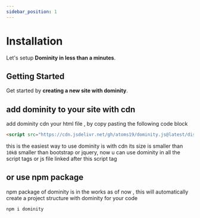 ```yaml
---
sidebar_position: 1
---
```


# Installation

Let's setup **Dominity in less than a minutes**.

## Getting Started

Get started by **creating a new site with dominity**.


## add dominity to your site with cdn

add dominity cdn your html file ,  by copy pasting the following code block


```html
<script src="https://cdn.jsdelivr.net/gh/atoms19/dominity.js@latest/dist/dominity.min.js" defer></script>
```
this is the easiest way to use dominity is with cdn its size is smaller than `10kB` smaller than bootstrap or jquery,
now u can use dominity in all the script tags or js file linked after this script tag

## or use npm package

npm package of dominity is in the works as of now , this will automatically create a project structure with dominity for your code

```bash
npm i dominity
```
